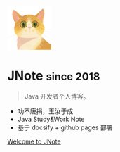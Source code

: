 <!-- _coverpage.md -->

<img src="/_media/logo.png" width="100" height="100" />

# JNote <small>since 2018</small>

> Java 开发者个人博客。

- 功不唐捐，玉汝于成
- Java Study&Work Note
- 基于 docsify + github pages 部署

[Welcome to JNote](README.md)
